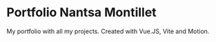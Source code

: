# Portfolio Nantsa Montillet

My portfolio with all my projects.
Created with Vue.JS, Vite and Motion.